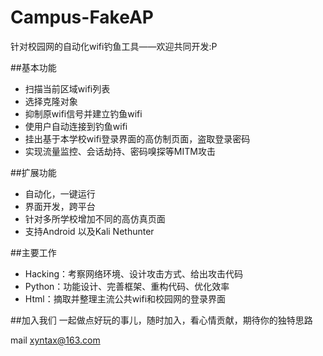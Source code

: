 # Campus-FakeAP
针对校园网的自动化wifi钓鱼工具——欢迎共同开发:P  

##基本功能
+ 扫描当前区域wifi列表
+ 选择克隆对象
+ 抑制原wifi信号并建立钓鱼wifi
+ 使用户自动连接到钓鱼wifi
+ 挂出基于本学校wifi登录界面的高仿制页面，盗取登录密码
+ 实现流量监控、会话劫持、密码嗅探等MITM攻击  

##扩展功能
+ 自动化，一键运行
+ 界面开发，跨平台
+ 针对多所学校增加不同的高仿真页面
+ 支持Android 以及Kali Nethunter  

##主要工作
+ Hacking：考察网络环境、设计攻击方式、给出攻击代码
+ Python：功能设计、完善框架、重构代码、优化效率
+ Html：摘取并整理主流公共wifi和校园网的登录界面  

##加入我们
一起做点好玩的事儿，随时加入，看心情贡献，期待你的独特思路  

mail xyntax@163.com
